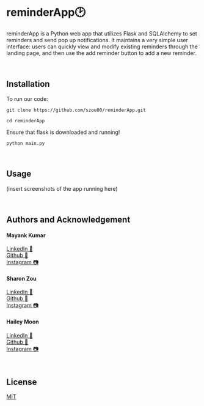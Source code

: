 # reminderApp:clock2:

reminderApp is a Python web app that utilizes Flask and SQLAlchemy to set reminders and send pop up notifications. It maintains a very simple user interface: users can quickly view and modify existing reminders through the landing page, and then use the add reminder button to add a new reminder. 

&nbsp;  

## Installation 

To run our code:

```git clone https://github.com/szou00/reminderApp.git```

```cd reminderApp```

Ensure that flask is downloaded and running!

```python main.py```

&nbsp;  

## Usage

(insert screenshots of the app running here)

&nbsp;  

## Authors and Acknowledgement

#### **Mayank Kumar**  
[LinkedIn :necktie:](https://www.linkedin.com/in/mayank-kumar2002/)  
[Github :floppy_disk:](https://github.com/mayank-kr)  
[Instagram :camera:](https://www.instagram.com/itsmayankkr/)  

#### **Sharon Zou**  
[LinkedIn :necktie:](https://www.linkedin.com/in/sharonzou1/)  
[Github :floppy_disk:](https://github.com/szou00)  
[Instagram :camera:](https://www.instagram.com/shaaron_412/)  

#### **Hailey Moon**  
[LinkedIn :necktie:](https://www.linkedin.com/in/hailey-moon-/)  
[Github :floppy_disk:](https://github.com/Hailey-moon)  
[Instagram :camera:](https://www.instagram.com/hailey_moon/)  

&nbsp;  

## License
[MIT](https://choosealicense.com/licenses/mit/)
